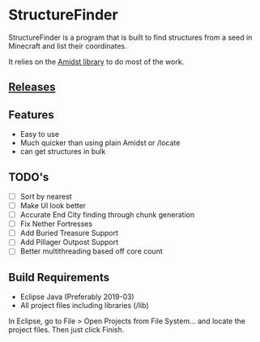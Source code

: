 # StructureFinder
StructureFinder is a program that is built to find structures from a seed in Minecraft and list their coordinates.

It relies on the [Amidst library](https://github.com/toolbox4minecraft/amidst) to do most of the work.

## [Releases](https://github.com/burgerguy/StructureFinder/releases/)

## Features

- Easy to use
- Much quicker than using plain Amidst or /locate
- can get structures in bulk

## TODO's

- [ ] Sort by nearest
- [ ] Make UI look better
- [ ] Accurate End City finding through chunk generation
- [ ] Fix Nether Fortresses
- [ ] Add Buried Treasure Support
- [ ] Add Pillager Outpost Support
- [ ] Better multithreading based off core count

## Build Requirements

- Eclipse Java (Preferably 2019-03)
- All project files including libraries (/lib)

In Eclipse, go to File > Open Projects from File System... and locate the project files. Then just click Finish.
